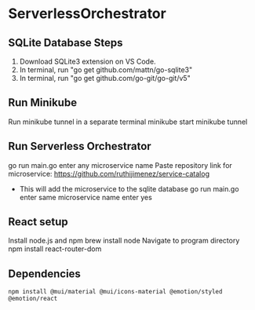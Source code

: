 # ServerlessOrchestrator

## SQLite Database Steps
1. Download SQLite3 extension on VS Code.
2. In terminal, run "go get github.com/mattn/go-sqlite3"
3. In terminal, run "go get github.com/go-git/go-git/v5"

## Run Minikube
Run minikube tunnel in a separate terminal
minikube start
minikube tunnel

## Run Serverless Orchestrator
go run main.go
enter any microservice name
Paste repository link for microservice: https://github.com/ruthijimenez/service-catalog
- This will add the microservice to the sqlite database
go run main.go
enter same microservice name
enter yes

## React setup
Install node.js and npm
    brew install node
Navigate to program directory
    npm install react-router-dom

## Dependencies
    npm install @mui/material @mui/icons-material @emotion/styled @emotion/react
    

